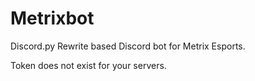# Metrixbot
Discord.py Rewrite based Discord bot for Metrix Esports.

Token does not exist for your servers.
